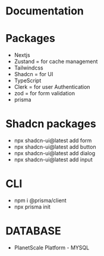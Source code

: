 # Documentation

# Packages

- Nextjs
- Zustand = for cache management
- Tailwindcss
- Shadcn = for UI
- TypeScript
- Clerk = for user Authentication
- zod = for form validation
- prisma

# Shadcn packages

- npx shadcn-ui@latest add form
- npx shadcn-ui@latest add button
- npx shadcn-ui@latest add dialog
- npx shadcn-ui@latest add input

# CLI

- npm i @prisma/client
- npx prisma init

# DATABASE

- PlanetScale Platform - MYSQL

